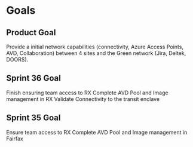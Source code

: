 # Goals

## Product Goal

Provide a initial network capabilities (connectivity, Azure Access Points, AVD, Collaboration) between 4 sites and the Green network (Jira, Deltek, DOORS).

## Sprint 36 Goal

Finish ensuring team access to RX
Complete AVD Pool and Image management in RX
Validate Connectivity to the transit enclave


## Sprint 35 Goal

Ensure team access to RX
Complete AVD Pool and Image management in Fairfax
